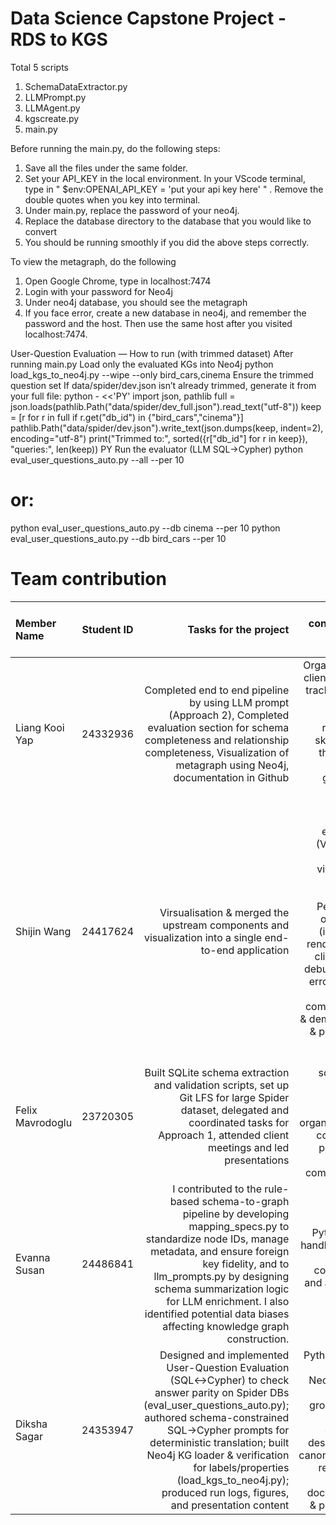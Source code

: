 
# Data Science Capstone Project - RDS to KGS

Total 5 scripts 

1. SchemaDataExtractor.py
2. LLMPrompt.py
3. LLMAgent.py
4. kgscreate.py
5. main.py

Before running the main.py, do the following steps:

1. Save all the files under the same folder. 
2. Set your API_KEY in the local environment. In your VScode terminal, type in " $env:OPENAI_API_KEY = 'put your api key here' " . Remove the double quotes when you key into terminal.
3. Under main.py, replace the password of your neo4j.
4. Replace the database directory to the database that you would like to convert
5. You should be running smoothly if you did the above steps correctly.

To view the metagraph, do the following
1. Open Google Chrome, type in localhost:7474
2. Login with your password for Neo4j
3. Under neo4j database, you should see the metagraph
4. If you face error, create a new database in neo4j, and remember the password and the host. Then use the same host after you visited localhost:7474. 

User-Question Evaluation — How to run (with trimmed dataset)
After running main.py
Load only the evaluated KGs into Neo4j
python load_kgs_to_neo4j.py --wipe --only bird_cars,cinema
Ensure the trimmed question set
If data/spider/dev.json isn’t already trimmed, generate it from your full file:
python - <<'PY'
import json, pathlib
full = json.loads(pathlib.Path("data/spider/dev_full.json").read_text("utf-8"))
keep = [r for r in full if r.get("db_id") in {"bird_cars","cinema"}]
pathlib.Path("data/spider/dev.json").write_text(json.dumps(keep, indent=2), encoding="utf-8")
print("Trimmed to:", sorted({r["db_id"] for r in keep}), "queries:", len(keep))
PY
Run the evaluator (LLM SQL→Cypher)
python eval_user_questions_auto.py --all --per 10
# or:
python eval_user_questions_auto.py --db cinema --per 10
python eval_user_questions_auto.py --db bird_cars --per 10


# Team contribution

| Member Name | Student ID | Tasks for the project | Skills contributed to the team & project | 
| :------- | :------: | -------: | -------: |
| Liang Kooi Yap | 24332936 | Completed end to end pipeline by using LLM prompt (Approach 2), Completed evaluation section for schema completeness and relationship completeness, Visualization of metagraph using Neo4j, documentation in Github | Organize & host client meetings, tracking overall project progress, researching skills to solve the problem, provide guidance to other team members | 
| Shijin Wang | 24417624 | Virsualisation & merged the upstream components and visualization into a single end-to-end application | Front-end engineering (Vue, yFiles), graph visualization, and layout tuning. Performance optimisation (incremental rendering, light client layout), debugging, and error handling. Clear communication & demos. Report & presentation writing.|
| Felix Mavrodoglu | 23720305 | Built SQLite schema extraction and validation scripts, set up Git LFS for large Spider dataset, delegated and coordinated tasks for Approach 1, attended client meetings and led presentations | Python scripting, Git LFS, JSON handling, workflow organisation and coordination, presentation and client communication |
| Evanna Susan | 24486841 | I contributed to the rule-based schema-to-graph pipeline by developing mapping_specs.py to standardize node IDs, manage metadata, and ensure foreign key fidelity, and to llm_prompts.py by designing schema summarization logic for LLM enrichment. I also identified potential data biases affecting knowledge graph construction.| Python, JSON handling, critical thinking, collaboration, and attention to detail. |
| Diksha Sagar | 24353947 | Designed and implemented User-Question Evaluation (SQL↔Cypher) to check answer parity on Spider DBs (eval_user_questions_auto.py); authored schema-constrained SQL→Cypher prompts for deterministic translation; built Neo4j KG loader & verification for labels/properties (load_kgs_to_neo4j.py); produced run logs, figures, and presentation content | Python (sqlite3, pandas), Neo4j/Cypher, schema-grounded LLM prompts, experiment design & result canonicalisation, reproducible logging, documentation & presentation |


